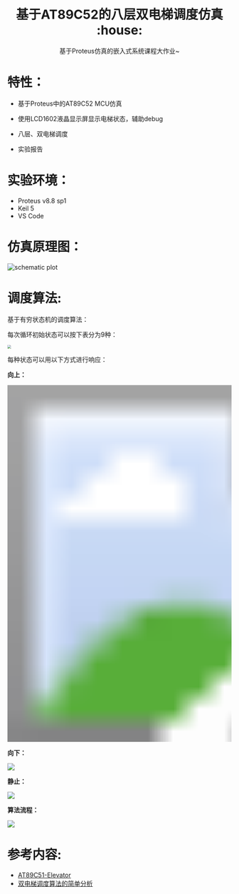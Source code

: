 <h1 align="center"> 基于AT89C52的八层双电梯调度仿真 :house:</h1>

<p align="center">基于Proteus仿真的嵌入式系统课程大作业~</p>



# 特性：

- 基于Proteus中的AT89C52 MCU仿真

- 使用LCD1602液晶显示屏显示电梯状态，辅助debug

- 八层、双电梯调度

- 实验报告

  

# 实验环境：

+ Proteus v8.8 sp1
+ Keil 5
+ VS Code



# 仿真原理图：

![schematic plot](https://gallery-1259614029.cos.ap-chengdu.myqcloud.com/img/20210525182659.bmp)



# 调度算法:

基于有穷状态机的调度算法：

每次循环初始状态可以按下表分为9种：

<img src="https://gallery-1259614029.cos.ap-chengdu.myqcloud.com/img/20210506165625.jpg" style="zoom:50%; argin:0 auto;"/>

每种状态可以用以下方式进行响应：

**向上：**

<img src="https://gallery-1259614029.cos.ap-chengdu.myqcloud.com/img/20210506165701.png" style="zoom:50; margin:0 auto;"/>

**向下：**

![](https://gallery-1259614029.cos.ap-chengdu.myqcloud.com/img/20210506165721.png)

**静止：**

![](https://gallery-1259614029.cos.ap-chengdu.myqcloud.com/img/20210506165740.png)

**算法流程：**

![](https://gallery-1259614029.cos.ap-chengdu.myqcloud.com/img/20210506165822.png)



# 参考内容:

+ [AT89C51-Elevator](https://github.com/Yifeng-J/AT89C51-Elevator)
+ [双电梯调度算法的简单分析](https://www.cnblogs.com/goWithHappy/p/2left_algorithm.html)

